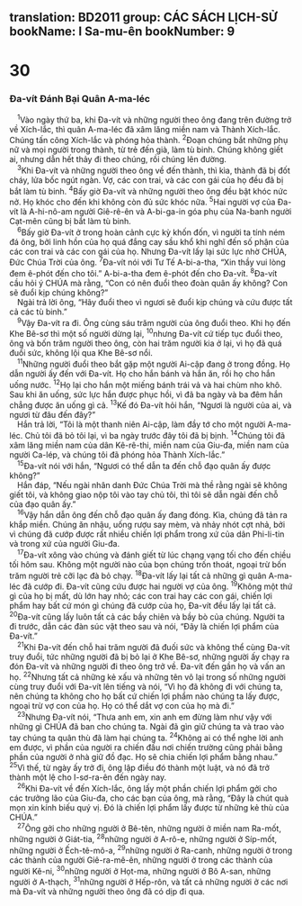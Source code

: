 translation: BD2011
group: CÁC SÁCH LỊCH-SỬ
bookName: I Sa-mu-ên 
bookNumber: 9
-------

<div class="title"><h1>30</h1><h3>Ða-vít Ðánh Bại Quân A-ma-léc</h3></div>
<span class="verse 1sa_30_1"> <sup>1</sup>Vào ngày thứ ba, khi Ða-vít và những người theo ông đang trên đường trở về Xích-lắc, thì quân A-ma-léc đã xâm lăng miền nam và Thành Xích-lắc. Chúng tấn công Xích-lắc và phóng hỏa thành. </span>
<span class="verse 1sa_30_2"><sup>2</sup>Ðoạn chúng bắt những phụ nữ và mọi người trong thành, từ trẻ đến già, làm tù binh. Chúng không giết ai, nhưng dẫn hết thảy đi theo chúng, rồi chúng lên đường.<br/></span>
<span class="verse 1sa_30_3"> <sup>3</sup>Khi Ða-vít và những người theo ông về đến thành, thì kìa, thành đã bị đốt cháy, lửa bốc ngút ngàn. Vợ, các con trai, và các con gái của họ đều đã bị bắt làm tù binh. </span>
<span class="verse 1sa_30_4"><sup>4</sup>Bấy giờ Ða-vít và những người theo ông đều bật khóc nức nở. Họ khóc cho đến khi không còn đủ sức khóc nữa. </span>
<span class="verse 1sa_30_5"><sup>5</sup>Hai người vợ của Ða-vít là A-hi-nô-am người Giê-rê-ên và A-bi-ga-in góa phụ của Na-banh người Cạt-mên cũng bị bắt làm tù binh.<br/></span>
<span class="verse 1sa_30_6"> <sup>6</sup>Bấy giờ Ða-vít ở trong hoàn cảnh cực kỳ khốn đốn, vì người ta tính ném đá ông, bởi linh hồn của họ quá đắng cay sầu khổ khi nghĩ đến số phận của các con trai và các con gái của họ. Nhưng Ða-vít lấy lại sức lực nhờ CHÚA, Ðức Chúa Trời của ông. </span>
<span class="verse 1sa_30_7"><sup>7</sup>Ða-vít nói với Tư Tế A-bi-a-tha, “Xin thầy vui lòng đem ê-phót đến cho tôi.” A-bi-a-tha đem ê-phót đến cho Ða-vít. </span>
<span class="verse 1sa_30_8"><sup>8</sup>Ða-vít cầu hỏi ý CHÚA mà rằng, “Con có nên đuổi theo đoàn quân ấy không? Con sẽ đuổi kịp chúng không?”<br/> Ngài trả lời ông, “Hãy đuổi theo vì ngươi sẽ đuổi kịp chúng và cứu được tất cả các tù binh.”<br/></span>
<span class="verse 1sa_30_9"> <sup>9</sup>Vậy Ða-vít ra đi. Ông cùng sáu trăm người của ông đuổi theo. Khi họ đến Khe Bê-sơ thì một số người dừng lại, </span>
<span class="verse 1sa_30_10"><sup>10</sup>nhưng Ða-vít cứ tiếp tục đuổi theo, ông và bốn trăm người theo ông, còn hai trăm người kia ở lại, vì họ đã quá đuối sức, không lội qua Khe Bê-sơ nổi.<br/></span>
<span class="verse 1sa_30_11"> <sup>11</sup>Những người đuổi theo bắt gặp một người Ai-cập đang ở trong đồng. Họ dẫn người ấy đến với Ða-vít. Họ cho hắn bánh và hắn ăn, rồi họ cho hắn uống nước. </span>
<span class="verse 1sa_30_12"><sup>12</sup>Họ lại cho hắn một miếng bánh trái vả và hai chùm nho khô. Sau khi ăn uống, sức lực hắn được phục hồi, vì đã ba ngày và ba đêm hắn chẳng được ăn uống gì cả. </span>
<span class="verse 1sa_30_13"><sup>13</sup>Kế đó Ða-vít hỏi hắn, “Ngươi là người của ai, và ngươi từ đâu đến đây?”<br/> Hắn trả lời, “Tôi là một thanh niên Ai-cập, làm đầy tớ cho một người A-ma-léc. Chủ tôi đã bỏ tôi lại, vì ba ngày trước đây tôi đã bị bịnh. </span>
<span class="verse 1sa_30_14"><sup>14</sup>Chúng tôi đã xâm lăng miền nam của dân Kê-rê-thi, miền nam của Giu-đa, miền nam của người Ca-lép, và chúng tôi đã phóng hỏa Thành Xích-lắc.”<br/></span>
<span class="verse 1sa_30_15"> <sup>15</sup>Ða-vít nói với hắn, “Ngươi có thể dẫn ta đến chỗ đạo quân ấy được không?”<br/> Hắn đáp, “Nếu ngài nhân danh Ðức Chúa Trời mà thề rằng ngài sẽ không giết tôi, và không giao nộp tôi vào tay chủ tôi, thì tôi sẽ dẫn ngài đến chỗ của đạo quân ấy.”<br/></span>
<span class="verse 1sa_30_16"> <sup>16</sup>Vậy hắn dẫn ông đến chỗ đạo quân ấy đang đóng. Kìa, chúng đã tản ra khắp miền. Chúng ăn nhậu, uống rượu say mèm, và nhảy nhót cợt nhả, bởi vì chúng đã cướp được rất nhiều chiến lợi phẩm trong xứ của dân Phi-li-tin và trong xứ của người Giu-đa.<br/></span>
<span class="verse 1sa_30_17"> <sup>17</sup>Ða-vít xông vào chúng và đánh giết từ lúc chạng vạng tối cho đến chiều tối hôm sau. Không một người nào của bọn chúng trốn thoát, ngoại trừ bốn trăm người trẻ cỡi lạc đà bỏ chạy. </span>
<span class="verse 1sa_30_18"><sup>18</sup>Ða-vít lấy lại tất cả những gì quân A-ma-léc đã cướp đi. Ða-vít cũng cứu được hai người vợ của ông. </span>
<span class="verse 1sa_30_19"><sup>19</sup>Không một thứ gì của họ bị mất, dù lớn hay nhỏ; các con trai hay các con gái, chiến lợi phẩm hay bất cứ món gì chúng đã cướp của họ, Ða-vít đều lấy lại tất cả. </span>
<span class="verse 1sa_30_20"><sup>20</sup>Ða-vít cũng lấy luôn tất cả các bầy chiên và bầy bò của chúng. Người ta đi trước, dẫn các đàn súc vật theo sau và nói, “Ðây là chiến lợi phẩm của Ða-vít.”<br/></span>
<span class="verse 1sa_30_21"> <sup>21</sup>Khi Ða-vít đến chỗ hai trăm người đã đuối sức và không thể cùng Ða-vít truy đuổi, tức những người đã bị bỏ lại ở Khe Bê-sơ, những người ấy chạy ra đón Ða-vít và những người đi theo ông trở về. Ða-vít đến gần họ và vấn an họ. </span>
<span class="verse 1sa_30_22"><sup>22</sup>Nhưng tất cả những kẻ xấu và những tên vô lại trong số những người cùng truy đuổi với Ða-vít lên tiếng và nói, “Vì họ đã không đi với chúng ta, nên chúng ta không cho họ bất cứ chiến lợi phẩm nào chúng ta lấy được, ngoại trừ vợ con của họ. Họ có thể dắt vợ con của họ mà đi.”<br/></span>
<span class="verse 1sa_30_23"> <sup>23</sup>Nhưng Ða-vít nói, “Thưa anh em, xin anh em đừng làm như vậy với những gì CHÚA đã ban cho chúng ta. Ngài đã gìn giữ chúng ta và trao vào tay chúng ta quân thù đã làm hại chúng ta. </span>
<span class="verse 1sa_30_24"><sup>24</sup>Không ai có thể nghe lời anh em được, vì phần của người ra chiến đấu nơi chiến trường cũng phải bằng phần của người ở nhà giữ đồ đạc. Họ sẽ chia chiến lợi phẩm bằng nhau.” </span>
<span class="verse 1sa_30_25"><sup>25</sup>Vì thế, từ ngày ấy trở đi, ông lập điều đó thành một luật, và nó đã trở thành một lệ cho I-sơ-ra-ên đến ngày nay.<br/></span>
<span class="verse 1sa_30_26"> <sup>26</sup>Khi Ða-vít về đến Xích-lắc, ông lấy một phần chiến lợi phẩm gởi cho các trưởng lão của Giu-đa, cho các bạn của ông, mà rằng, “Ðây là chút quà mọn xin kính biếu quý vị. Ðó là chiến lợi phẩm lấy được từ những kẻ thù của CHÚA.”<br/></span>
<span class="verse 1sa_30_27"> <sup>27</sup>Ông gởi cho những người ở Bê-tên, những người ở miền nam Ra-mốt, những người ở Giát-tia, </span>
<span class="verse 1sa_30_28"><sup>28</sup>những người ở A-rô-e, những người ở Síp-mốt, những người ở Ếch-tê-mô-a, </span>
<span class="verse 1sa_30_29"><sup>29</sup>những người ở Ra-canh, những người ở trong các thành của người Giê-ra-mê-ên, những người ở trong các thành của người Kê-ni, </span>
<span class="verse 1sa_30_30"><sup>30</sup>những người ở Họt-ma, những người ở Bô A-san, những người ở A-thạch, </span>
<span class="verse 1sa_30_31"><sup>31</sup>những người ở Hếp-rôn, và tất cả những người ở các nơi mà Ða-vít và những người theo ông đã có dịp đi qua.<br/></span>

